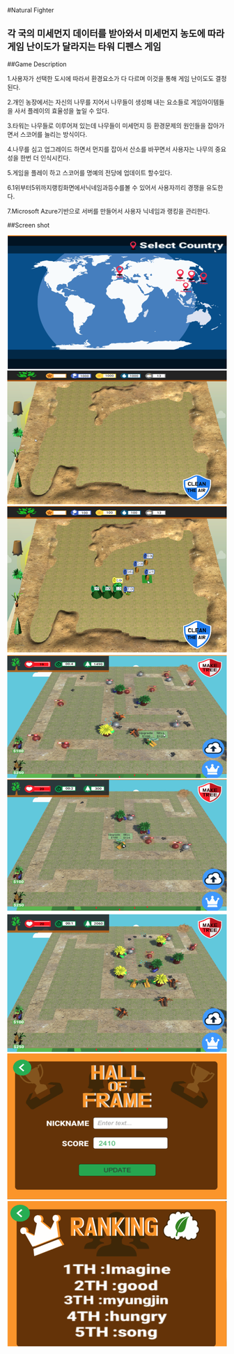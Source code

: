 #Natural Fighter

각 국의 미세먼지 데이터를 받아와서 미세먼지 농도에 따라 게임 난이도가 달라지는 타워 디펜스 게임
----------------------------------------------


##Game Description

1.사용자가 선택한 도시에 따라서 환경요소가 다 다르며 이것을 통해 게임 난이도도 결정된다.

2.개인 농장에서는 자신의 나무를 지어서 나무들이 생성해 내는 요소들로 게임아이템들을 사서 플레이의 효율성을 높일 수 있다.

3.타워는 나무들로 이루어져 있는데 나무들이 미세먼지 등 환경문제의 원인들을 잡아가면서 스코어를 늘리는 방식이다.

4.나무를 심고 업그레이드 하면서 먼지를 잡아서 산소를 바꾸면서 사용자는 나무의 중요성을 한번 더 인식시킨다.

5.게임을 플레이 하고 스코어를 명예의 전당에 업데이트 할수있다.

6.1위부터5위까지랭킹화면에서닉네임과등수를볼 수 있어서 사용자끼리 경쟁을 유도한다.

7.Microsoft Azure기반으로 서버를 만들어서 사용자 닉네임과 랭킹을 관리한다.

##Screen shot

![Alt text](/image/1.png)
![Alt text](/image/2.png)
![Alt text](/image/3.png)
![Alt text](/image/4.png)
![Alt text](/image/5.png)
![Alt text](/image/6.png)
![Alt text](/image/7.png)
![Alt text](/image/8.png)
